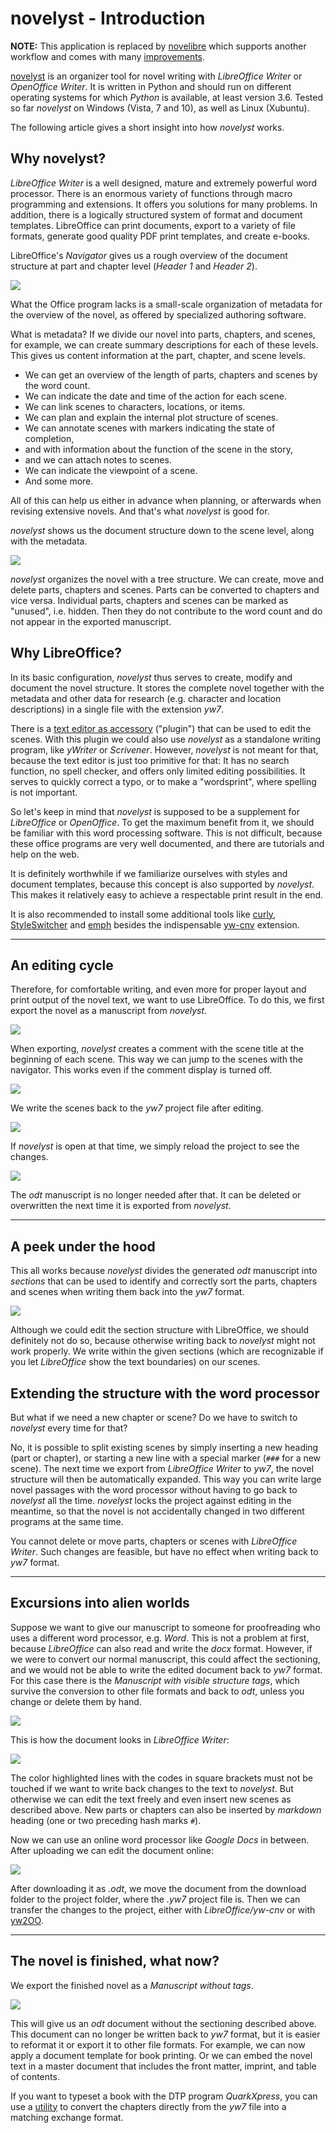 # novelyst - Introduction

**NOTE:** This application is replaced by [novelibre](https://github.com/peter88213/novelibre) which supports another workflow and comes with many [improvements](https://github.com/peter88213/novelibre/discussions/2). 

[novelyst](https://peter88213.github.io/novelyst/) is an organizer tool for novel writing with *LibreOffice Writer* or *OpenOffice Writer*. It is written in Python and should run on different operating systems for which *Python* is available, at least version 3.6. Tested so far *novelyst* on Windows (Vista, 7 and 10), as well as Linux (Xubuntu). 

The following article gives a short insight into how *novelyst* works. 

## Why novelyst?

*LibreOffice Writer* is a well designed, mature and extremely powerful word processor. There is an enormous variety of functions through macro programming and extensions. It offers you solutions for many problems. In addition, there is a logically structured system of format and document templates. LibreOffice can print documents, export to a variety of file formats, generate good quality PDF print templates, and create e-books. 

LibreOffice's *Navigator* gives us a rough overview of the document structure at part and chapter level (*Header 1* and *Header 2*).

![](https://github.com/peter88213/novelyst/blob/main/docs/Screenshots/w_en_LibreOffice01.png)

What the Office program lacks is a small-scale organization of metadata for the overview of the novel, as offered by specialized authoring software. 

What is metadata? If we divide our novel into parts, chapters, and scenes, for example, we can create summary descriptions for each of these levels. This gives us content information at the part, chapter, and scene levels. 

- We can get an overview of the length of parts, chapters and scenes by the word count.
- We can indicate the date and time of the action for each scene.
- We can link scenes to characters, locations, or items.
- We can plan and explain the internal plot structure of scenes.
- We can annotate scenes with markers indicating the state of completion,
- and with information about the function of the scene in the story,
- and we can attach notes to scenes.
- We can indicate the viewpoint of a scene.
- And some more.

All of this can help us either in advance when planning, or afterwards when revising extensive novels. And that's what *novelyst* is good for. 

*novelyst* shows us the document structure down to the scene level, along with the metadata.

![](https://github.com/peter88213/novelyst/blob/main/docs/Screenshots/w_en_novelyst01.png)

*novelyst* organizes the novel with a tree structure. We can create, move and delete parts, chapters and scenes. Parts can be converted to chapters and vice versa. Individual parts, chapters and scenes can be marked as "unused", i.e. hidden. Then they do not contribute to the word count and do not appear in the exported manuscript.

## Why LibreOffice?

In its basic configuration, *novelyst* thus serves to create, modify and document the novel structure. It stores the complete novel together with the metadata and other data for research (e.g. character and location descriptions) in a single file with the extension *yw7*. 

There is a [text editor as accessory](https://peter88213.github.io/novelyst_editor/) ("plugin") that can be used to edit the scenes. With this plugin we could also use *novelyst* as a standalone writing program, like *yWriter* or *Scrivener*. However, *novelyst* is not meant for that, because the text editor is just too primitive for that: It has no search function, no spell checker, and offers only limited editing possibilities. It serves to quickly correct a typo, or to make a "wordsprint", where spelling is not important.

So let's keep in mind that *novelyst* is supposed to be a supplement for *LibreOffice* or *OpenOffice*. To get the maximum benefit from it, we should be familiar with this word processing software. This is not difficult, because these office programs are very well documented, and there are tutorials and help on the web. 

It is definitely worthwhile if we familiarize ourselves with styles and document templates, because this concept is also supported by *novelyst*. This makes it relatively easy to achieve a respectable print result in the end. 

It is also recommended to install some additional tools like [curly](https://peter88213.github.io/curly/), [StyleSwitcher](https://peter88213.github.io/StyleSwitcher/) and [emph](https://peter88213.github.io/emph/) besides the indispensable [yw-cnv](https://peter88213.github.io/yw-cnv/) extension. 

---

## An editing cycle

Therefore, for comfortable writing, and even more for proper layout and print output of the novel text, we want to use LibreOffice. To do this, we first export the novel as a manuscript from *novelyst*. 

![](https://github.com/peter88213/novelyst/blob/main/docs/Screenshots/w_en_novelyst02.png)

When exporting, *novelyst* creates a comment with the scene title at the beginning of each scene. This way we can jump to the scenes with the navigator. This works even if the comment display is turned off.

![](https://github.com/peter88213/novelyst/blob/main/docs/Screenshots/w_en_LibreOffice04.png)

We write the scenes back to the *yw7* project file after editing.

![](https://github.com/peter88213/novelyst/blob/main/docs/Screenshots/w_en_LibreOffice03.png)

If *novelyst* is open at that time, we simply reload the project to see the changes.

![](https://github.com/peter88213/novelyst/blob/main/docs/Screenshots/w_en_novelyst03.png)

The *odt* manuscript is no longer needed after that. It can be deleted or overwritten the next time it is exported from *novelyst*. 

---

## A peek under the hood

This all works because *novelyst* divides the generated *odt* manuscript into *sections* that can be used to identify and correctly sort the parts, chapters and scenes when writing them back into the *yw7* format. 

![](https://github.com/peter88213/novelyst/blob/main/docs/Screenshots/w_en_LibreOffice02.png)

Although we could edit the section structure with LibreOffice, we should definitely not do so, because otherwise writing back to *novelyst* might not work properly. We write within the given sections (which are recognizable if you let *LibreOffice* show the text boundaries) on our scenes.  

## Extending the structure with the word processor

But what if we need a new chapter or scene? Do we have to switch to *novelyst* every time for that? 

No, it is possible to split existing scenes by simply inserting a new heading (part or chapter), or starting a new line with a special marker (`###` for a new scene). The next time we export from *LibreOffice Writer* to *yw7*, the novel structure will then be automatically expanded. This way you can write large novel passages with the word processor without having to go back to *novelyst* all the time. *novelyst* locks the project against editing in the meantime, so that the novel is not accidentally changed in two different programs at the same time. 

You cannot delete or move parts, chapters or scenes with *LibreOffice Writer*. Such changes are feasible, but have no effect when writing back to *yw7* format. 

---

## Excursions into alien worlds

Suppose we want to give our manuscript to someone for proofreading who uses a different word processor, e.g. *Word*. This is not a problem at first, because *LibreOffice* can also read and write the *docx* format. However, if we were to convert our normal manuscript, this could affect the sectioning, and we would not be able to write the edited document back to *yw7* format. For this case there is the *Manuscript with visible structure tags*, which survive the conversion to other file formats and back to *odt*, unless you change or delete them by hand. 

![](https://github.com/peter88213/novelyst/blob/main/docs/Screenshots/w_en_novelyst05.png)

This is how the document looks in *LibreOffice Writer*: 

![](https://github.com/peter88213/novelyst/blob/main/docs/Screenshots/w_en_LibreOffice05.png)

The color highlighted lines with the codes in square brackets must not be touched if we want to write back changes to the text to *novelyst*. But otherwise we can edit the text freely and even insert new scenes as described above. New parts or chapters can also be inserted by *markdown* heading (one or two preceding hash marks `#`).  

Now we can use an online word processor like *Google Docs* in between. After uploading we can edit the document online:

![](https://github.com/peter88213/novelyst/blob/main/docs/Screenshots/w_en_GoogleDocs01.png)

After downloading it as *.odt*, we move the document from the download folder to the project folder, where the *.yw7* project file is. Then we can transfer the changes to the project, either with *LibreOffice/yw-cnv* or with [yw2OO](https://peter88213.github.io/yW2OO/). 

---

## The novel is finished, what now?

We export the finished novel as a *Manuscript without tags*. 

![](https://github.com/peter88213/novelyst/blob/main/docs/Screenshots/w_en_novelyst04.png)

This will give us an *odt* document without the sectioning described above. This document can no longer be written back to *yw7* format, but it is easier to reformat it or export it to other file formats. For example, we can now apply a document template for book printing. Or we can embed the novel text in a master document that includes the front matter, imprint, and table of contents. 

If you want to typeset a book with the DTP program *QuarkXpress*, you can use a [utility](https://peter88213.github.io/yw2xtg/) to convert the chapters directly from the *yw7* file into a matching exchange format. 


